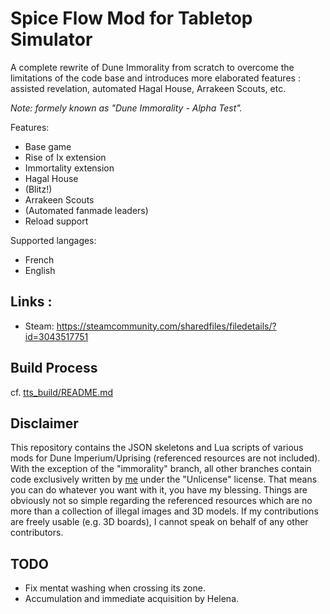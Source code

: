 # Spice Flow Mod for Tabletop Simulator

A complete rewrite of Dune Immorality from scratch to overcome the limitations of the code base and introduces more elaborated features : assisted revelation, automated Hagal House, Arrakeen Scouts, etc.

*Note: formely known as "Dune Immorality - Alpha Test".*

Features:
- Base game
- Rise of Ix extension
- Immortality extension
- Hagal House
- (Blitz!)
- Arrakeen Scouts
- (Automated fanmade leaders)
- Reload support

Supported langages:
- French
- English

## Links :

- Steam: https://steamcommunity.com/sharedfiles/filedetails/?id=3043517751

## Build Process

cf. [tts_build/README.md](tts_build/README.md)

## Disclaimer

This repository contains the JSON skeletons and Lua scripts of various mods for Dune Imperium/Uprising (referenced resources are not included). With the exception of the "immorality" branch, all other branches contain code exclusively written by [me](https://steamcommunity.com/profiles/76561197978597744/myworkshopfiles/?appid=286160) under the "Unlicense" license. That means you can do whatever you want with it, you have my blessing. Things are obviously not so simple regarding the referenced resources which are no more than a collection of illegal images and 3D models. If my contributions are freely usable (e.g. 3D boards), I cannot speak on behalf of any other contributors.

## TODO

- Fix mentat washing when crossing its zone.
- Accumulation and immediate acquisition by Helena.
